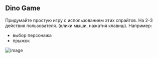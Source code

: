 ## Dino Game
  Придумайте простую игру с использованием этих спрайтов. 
  На 2-3 действия пользователя. (клики мыши, нажатия клавиш).
  Например:
  - выбор персонажа
  - прыжок
  
  
![image](https://user-images.githubusercontent.com/9075641/184331849-6cc33681-dcdf-4eef-830b-83fc43056e19.png)

